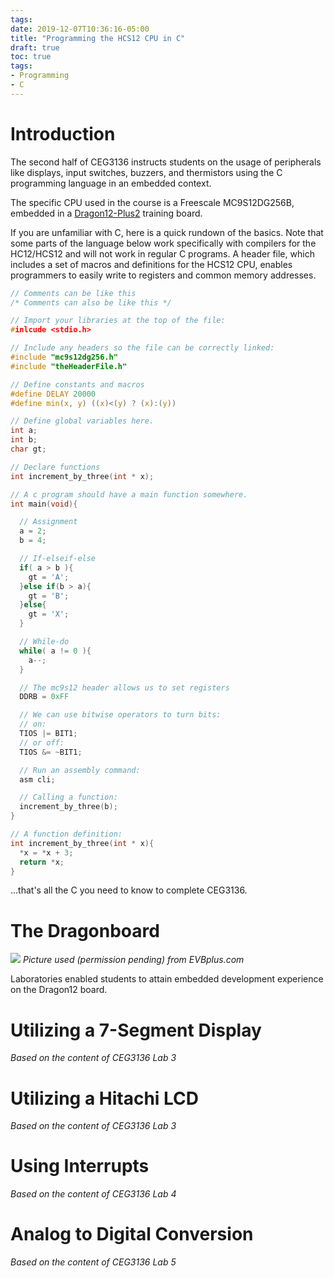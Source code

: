 ```yaml
---
tags:
date: 2019-12-07T10:36:16-05:00
title: "Programming the HCS12 CPU in C"
draft: true
toc: true
tags:
- Programming
- C 
---
```


# Introduction

The second half of CEG3136 instructs students on the usage of peripherals like
displays, input switches, buzzers, and thermistors using the C programming
language in an embedded context.

The specific CPU used in the course is a Freescale MC9S12DG256B, embedded in a
[Dragon12-Plus2](http://www.evbplus.com/dragon12_plus2_9s12_hcs12/dragon12_plus2_9s12_hcs12.html)
training board.

If you are unfamiliar with C, here is a quick rundown of the basics.
Note that some parts of the language below work specifically with compilers for
the HC12/HCS12 and will not work in regular C programs. A header file, which includes
a set of macros and definitions for the HCS12 CPU, enables programmers to easily
write to registers and common memory addresses.

```c
// Comments can be like this
/* Comments can also be like this */

// Import your libraries at the top of the file:
#inlcude <stdio.h>

// Include any headers so the file can be correctly linked:
#include "mc9s12dg256.h"
#include "theHeaderFile.h"

// Define constants and macros
#define DELAY 20000
#define min(x, y) ((x)<(y) ? (x):(y))

// Define global variables here.
int a;
int b;
char gt;

// Declare functions
int increment_by_three(int * x);

// A c program should have a main function somewhere.
int main(void){

  // Assignment
  a = 2;
  b = 4;

  // If-elseif-else
  if( a > b ){
    gt = 'A'; 
  }else if(b > a){
    gt = 'B'; 
  }else{
    gt = 'X'; 
  }

  // While-do
  while( a != 0 ){
    a--;
  }

  // The mc9s12 header allows us to set registers 
  DDRB = 0xFF

  // We can use bitwise operators to turn bits:
  // on:
  TIOS |= BIT1;
  // or off:
  TIOS &= ~BIT1;

  // Run an assembly command:
  asm cli;

  // Calling a function:
  increment_by_three(b);
}

// A function definition:
int increment_by_three(int * x){
  *x = *x + 3;
  return *x;
}
```

...that's all the C you need to know to complete CEG3136.

# The Dragonboard

![](/pics/dragon12.jpg)
*Picture used (permission pending) from EVBplus.com*

Laboratories enabled students to attain embedded development experience on the
Dragon12 board. 

# Utilizing a 7-Segment Display

*Based on the content of CEG3136 Lab 3*

# Utilizing a Hitachi LCD

*Based on the content of CEG3136 Lab 3*

# Using Interrupts

*Based on the content of CEG3136 Lab 4*

# Analog to Digital Conversion

*Based on the content of CEG3136 Lab 5*

